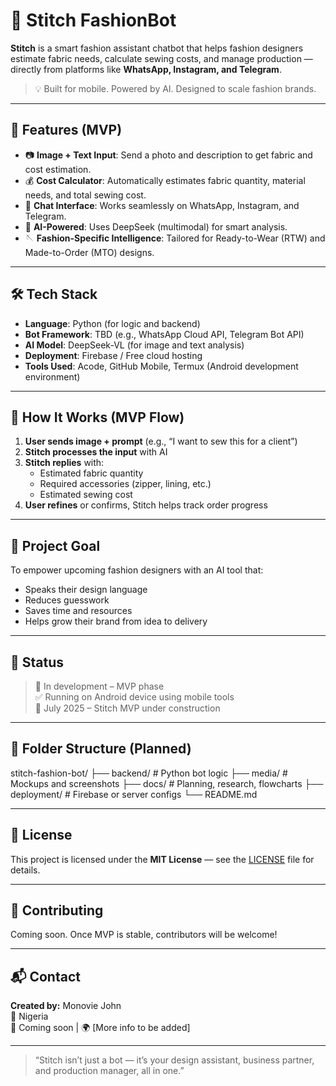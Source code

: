 # 🧵 Stitch FashionBot

**Stitch** is a smart fashion assistant chatbot that helps fashion designers estimate fabric needs, calculate sewing costs, and manage production — directly from platforms like **WhatsApp, Instagram, and Telegram**.

> 💡 Built for mobile. Powered by AI. Designed to scale fashion brands.

---

## 📌 Features (MVP)

- 📷 **Image + Text Input**: Send a photo and description to get fabric and cost estimation.
- 💰 **Cost Calculator**: Automatically estimates fabric quantity, material needs, and total sewing cost.
- 💬 **Chat Interface**: Works seamlessly on WhatsApp, Instagram, and Telegram.
- 🧠 **AI-Powered**: Uses DeepSeek (multimodal) for smart analysis.
- 🪡 **Fashion-Specific Intelligence**: Tailored for Ready-to-Wear (RTW) and Made-to-Order (MTO) designs.

---

## 🛠️ Tech Stack

- **Language**: Python (for logic and backend)
- **Bot Framework**: TBD (e.g., WhatsApp Cloud API, Telegram Bot API)
- **AI Model**: DeepSeek-VL (for image and text analysis)
- **Deployment**: Firebase / Free cloud hosting
- **Tools Used**: Acode, GitHub Mobile, Termux (Android development environment)

---

## 📱 How It Works (MVP Flow)

1. **User sends image + prompt** (e.g., “I want to sew this for a client”)
2. **Stitch processes the input** with AI
3. **Stitch replies** with:
   - Estimated fabric quantity
   - Required accessories (zipper, lining, etc.)
   - Estimated sewing cost
4. **User refines** or confirms, Stitch helps track order progress

---

## 🚀 Project Goal

To empower upcoming fashion designers with an AI tool that:
- Speaks their design language
- Reduces guesswork
- Saves time and resources
- Helps grow their brand from idea to delivery

---

## 🧪 Status

> 🔧 In development – MVP phase  
> ✅ Running on Android device using mobile tools  
> 📅 July 2025 – Stitch MVP under construction

---

## 📂 Folder Structure (Planned)
stitch-fashion-bot/ ├── backend/            # Python bot logic ├── media/              # Mockups and screenshots ├── docs/               # Planning, research, flowcharts ├── deployment/         # Firebase or server configs └── README.md

---

## 📖 License

This project is licensed under the **MIT License** — see the [LICENSE](LICENSE) file for details.

---

## 🤝 Contributing

Coming soon. Once MVP is stable, contributors will be welcome!

---

## 📬 Contact

**Created by:** Monovie John  
📍 Nigeria  
📧 Coming soon | 🌍 [More info to be added]

---

> “Stitch isn’t just a bot — it’s your design assistant, business partner, and production manager, all in one.”
